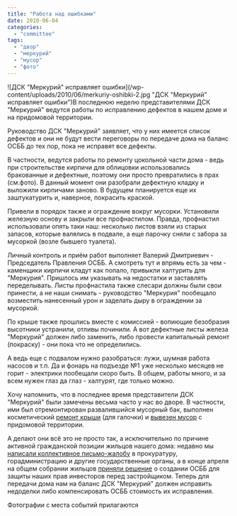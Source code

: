 ```yaml
---
title: "Работа над ошибками"
date: 2010-06-04
categories: 
  - "committee"
tags: 
  - "двор"
  - "меркурий"
  - "мусор"
  - "фото"
---
```


![ДСК "Меркурий" исправляет ошибки](/wp-content/uploads/2010/06/merkuriy-oshibki-2.jpg "ДСК "Меркурий" исправляет ошибки")В последнюю неделю представителями ДСК "Меркурий" ведутся работы по исправлению дефектов в нашем доме и на придомовой территории.

Руководство ДСК "Меркурий" заявляет, что у них имеется список дефектов и они не будут вести переговоры по передаче дома на баланс ОСББ до тех пор, пока не исправят все дефекты.

В частности, ведутся работы по ремонту цокольной части дома - ведь при строительстве кирпичи для облицовки использовались бракованные и дефектные, поэтому они просто превратились в прах (см.фото). В данный момент они разобрали дефектную кладку и выложили кирпичами заново. В будущем планируется еще их заштукатурить и, наверное, покрасить краской.

Привели в порядок также и ограждение вокруг мусорки. Установили железную основу и закрыли все профнастилом. Правда, профнастил <!--more-->использовали опять таки наш: несколько листов взяли из старых запасов, которые валялись в подвале, а еще парочку сняли с забора за мусоркой (возле бывшего туалета).

Личный контроль и приём работ выполняет Валерий Дмитриевич - Председатель Правления ОСББ. А смотреть тут и впрямь есть за чем - каменщики кирпичи кладут как попало, привыкли халтурить для "Меркурия". Пришлось им указывать на недостатки и заставлять переделывать. Листы профнастила также слесари должны были свои принести, а не наши снимать - руководство "Меркурия" пообещало возместить нанесенный урон и заделать дыру в ограждении за мусоркой.

По крыше также прошлись вместе с комиссией - вопиющие безобразия высотники устранили, отливы починили. А вот дефектные листы железа "Меркурий" должен либо заменить, либо провести капитальный ремонт (покраску) - они пока что не определились.

А ведь еще с подвалом нужно разобраться: лужи, шумная работа насосов и т.п. Да и фонарь на подъезде №1 уже несколько месяцев не горит - электрики пообещали скоро быть. В общем, работы много, и за всем нужен глаз да глаз - халтурят, где только можно.

Хочу напомнить, что в последнее время представители ДСК "Меркурий" были замечены весьма часто у нас во дворе. В частности, ими был отремонтирован развалившийся мусорный бак, выполнен косметический [ремонт крыши](http://shevchenko4a.brovary.org/chinim-krishu/) (для галочки) и [вывезен мусор](http://shevchenko4a.brovary.org/dbk-merkuriy-vony-pratsyuyut/) с придомовой территории.

А делают они всё это не просто так, а исключительно по причине активной гражданской позиции жильцов нашего дома: недавно мы [написали коллективное письмо-жалобу](http://shevchenko4a.brovary.org/pismo-v-prokuraturu-dostavleno/) в прокуратуру, горадминистрацию и другие государственные органы, а в конце апреля на общем собрании жильцов [приняли решение](http://shevchenko4a.brovary.org/osbb-shevchenko-4-a-byt/) о создании ОСББ для защиты наших прав инвесторов перед застройщиком. Теперь для передачи дома нам на баланс ДСК "Меркурий" должен исправить недоделки либо компенсировать ОСББ стоимость их исправления.

Фотографии с места событий прилагаются

<script type="text/javascript">$(document).ready(function() { $("#container").pwi({ username: 'shevchenko4a.brovary.org', mode: 'album', album: 'MerkuriyRabotaNadOshibkami', thumbSize: 144, showAlbumDescription: false }); });</script>
